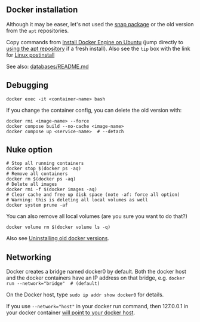 ## Docker installation

Although it may be easer, let's not used the [snap package](https://askubuntu.com/a/1400162) or the old version from the `apt` repositories.

Copy commands from [Install Docker Engine on Ubuntu](https://docs.docker.com/engine/install/ubuntu/) (jump directly to [using the apt repository](https://docs.docker.com/engine/install/ubuntu/#install-using-the-repository) if a fresh install). Also see the `tip` box with the link for [Linux postinstall](https://docs.docker.com/engine/install/linux-postinstall)

See also: [databases/README.md](https://github.com/isedwards/kb/blob/master/databases/README.md)

## Debugging

`docker exec -it <container-name> bash`

If you change the container config, you can delete the old version with:
```
docker rmi <image-name> --force
docker compose build --no-cache <image-name>
docker compose up <service-name>  # --detach
```

## Nuke option

```
# Stop all running containers
docker stop $(docker ps -aq)
# Remove all containers
docker rm $(docker ps -aq)
# Delete all images
docker rmi -f $(docker images -aq)
# Clear cache and free up disk space (note -af: force all option)
# Warning: this is deleting all local volumes as well
docker system prune -af
```

You can also remove all local volumes (are you sure you want to do that?)
```
docker volume rm $(docker volume ls -q)
```

Also see [Uninstalling old docker versions](https://docs.docker.com/engine/install/ubuntu/#uninstall-old-versions).

## Networking

Docker creates a bridge named docker0 by default. Both the docker host and the docker containers have an IP address on that bridge, e.g. `docker run --network="bridge"  # (default)`

On the Docker host, type `sudo ip addr show docker0` for details.

If you use `--network="host"` in your docker run command, then 127.0.0.1 in your docker container [will point to your docker host](https://stackoverflow.com/a/24326540).
